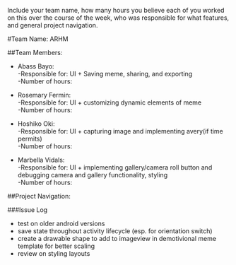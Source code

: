 Include your team name, how many hours you believe each of
you worked on this over the course of the week, who was responsible for what features, 
and general project navigation.

#Team Name: ARHM

##Team Members:

* Abass Bayo:  
  -Responsible for: UI + Saving meme, sharing, and exporting  
  -Number of hours: 

* Rosemary Fermin:  
  -Responsible for: UI + customizing dynamic elements of meme   
  -Number of hours: 

* Hoshiko Oki:  
  -Responsible for: UI + capturing image and implementing avery(if time permits)   
  -Number of hours: 

* Marbella Vidals:    
  -Responsible for: UI + implementing gallery/camera roll button and debugging camera and gallery functionality, styling   
  -Number of hours: 

##Project Navigation: 

###Issue Log
- test on older android versions
- save state throughout activity lifecycle (esp. for orientation switch)
- create a drawable shape to add to imageview in demotivional meme template for better scaling
- review on styling layouts 

